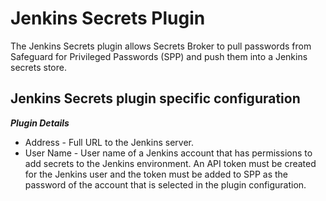 # Jenkins Secrets Plugin

The Jenkins Secrets plugin allows Secrets Broker to pull passwords from Safeguard for Privileged Passwords (SPP) and push them into a Jenkins secrets store.

## Jenkins Secrets plugin specific configuration

***Plugin Details***

* Address - Full URL to the Jenkins server.
* User Name - User name of a Jenkins account that has permissions to add secrets to the Jenkins environment. An API token must be created for the Jenkins user and the token must be added to SPP as the password of the account that is selected in the plugin configuration.
